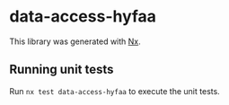 # data-access-hyfaa

This library was generated with [Nx](https://nx.dev).

## Running unit tests

Run `nx test data-access-hyfaa` to execute the unit tests.
